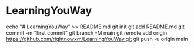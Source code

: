 # LearningYouWay
echo "# LearningYouWay" >> README.md
git init
git add README.md
git commit -m "first commit"
git branch -M main
git remote add origin https://github.com/rightnowxm/LearningYouWay.git
git push -u origin main
